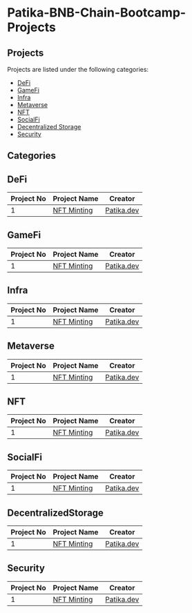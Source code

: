 # Patika-BNB-Chain-Bootcamp-Projects

## Projects

Projects are listed under the following categories:

- [DeFi](#defi)
- [GameFi](#gamefi)
- [Infra](#infra)
- [Metaverse](#metaverse)
- [NFT](#nft)
- [SocialFi](#socialfi)
- [Decentralized Storage](#decentralizedstorage)
- [Security](#security)

## Categories

## DeFi

| Project No      | Project Name | Creator |
| ----------- | ----------- | ----------- |
| 1     | [NFT Minting](https://patika.dev)     | [Patika.dev](https://patika.dev)  |

## GameFi

| Project No      | Project Name | Creator |
| ----------- | ----------- | ----------- |
| 1     | [NFT Minting](https://patika.dev)     | [Patika.dev](https://patika.dev)  |

## Infra
| Project No      | Project Name | Creator |
| ----------- | ----------- | ----------- |
| 1     | [NFT Minting](https://patika.dev)     | [Patika.dev](https://patika.dev)  |

## Metaverse
| Project No      | Project Name | Creator |
| ----------- | ----------- | ----------- |
| 1     | [NFT Minting](https://patika.dev)     | [Patika.dev](https://patika.dev)  |

## NFT
| Project No      | Project Name | Creator |
| ----------- | ----------- | ----------- |
| 1     | [NFT Minting](https://patika.dev)     | [Patika.dev](https://patika.dev)  |


## SocialFi
| Project No      | Project Name | Creator |
| ----------- | ----------- | ----------- |
| 1     | [NFT Minting](https://patika.dev)     | [Patika.dev](https://patika.dev)  |

## DecentralizedStorage
| Project No      | Project Name | Creator |
| ----------- | ----------- | ----------- |
| 1     | [NFT Minting](https://patika.dev)     | [Patika.dev](https://patika.dev)  |

## Security
| Project No      | Project Name | Creator |
| ----------- | ----------- | ----------- |
| 1     | [NFT Minting](https://patika.dev)     | [Patika.dev](https://patika.dev)  |
